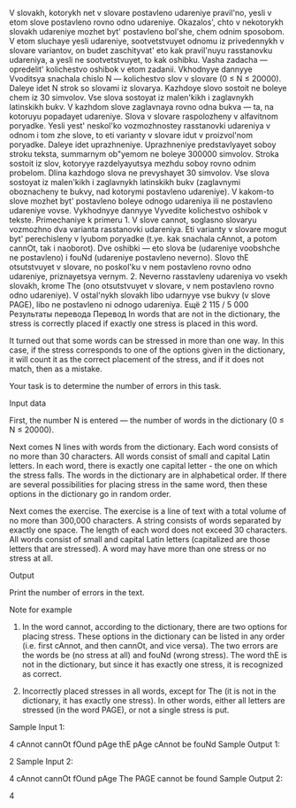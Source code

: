 V slovakh, kotorykh net v slovare postavleno udareniye pravil'no, yesli v etom slove postavleno rovno odno udareniye. Okazalos', chto v nekotorykh slovakh udareniye mozhet byt' postavleno bol'she, chem odnim sposobom. V etom sluchaye yesli udareniye, sootvetstvuyet odnomu iz privedennykh v slovare variantov, on budet zaschityvat' eto kak pravil'nuyu rasstanovku udareniya, a yesli ne sootvetstvuyet, to kak oshibku. Vasha zadacha — opredelit' kolichestvo oshibok v etom zadanii. Vkhodnyye dannyye Vvoditsya snachala chislo N — kolichestvo slov v slovare (0 ≤ N ≤ 20000). Daleye idet N strok so slovami iz slovarya. Kazhdoye slovo sostoit ne boleye chem iz 30 simvolov. Vse slova sostoyat iz malen'kikh i zaglavnykh latinskikh bukv. V kazhdom slove zaglavnaya rovno odna bukva — ta, na kotoruyu popadayet udareniye. Slova v slovare raspolozheny v alfavitnom poryadke. Yesli yest' neskol'ko vozmozhnostey rasstanovki udareniya v odnom i tom zhe slove, to eti varianty v slovare idut v proizvol'nom poryadke. Daleye idet uprazhneniye. Uprazhneniye predstavlyayet soboy stroku teksta, summarnym ob"yemom ne boleye 300000 simvolov. Stroka sostoit iz slov, kotoryye razdelyayutsya mezhdu soboy rovno odnim probelom. Dlina kazhdogo slova ne prevyshayet 30 simvolov. Vse slova sostoyat iz malen'kikh i zaglavnykh latinskikh bukv (zaglavnymi oboznacheny te bukvy, nad kotorymi postavleno udareniye). V kakom-to slove mozhet byt' postavleno boleye odnogo udareniya ili ne postavleno udareniye vovse. Vykhodnyye dannyye Vyvedite kolichestvo oshibok v tekste. Primechaniye k primeru 1. V slove cannot, soglasno slovaryu vozmozhno dva varianta rasstanovki udareniya. Eti varianty v slovare mogut byt' perechisleny v lyubom poryadke (t.ye. kak snachala cAnnot, a potom cannOt, tak i naoborot). Dve oshibki — eto slova be (udareniye voobshche ne postavleno) i fouNd (udareniye postavleno neverno). Slovo thE otsutstvuyet v slovare, no poskol'ku v nem postavleno rovno odno udareniye, priznayetsya vernym. 2. Neverno rasstavleny udareniya vo vsekh slovakh, krome The (ono otsutstvuyet v slovare, v nem postavleno rovno odno udareniye). V ostal'nykh slovakh libo udarnyye vse bukvy (v slove PAGE), libo ne postavleno ni odnogo udareniya.
Ещё
2 115 / 5 000
Результаты перевода
Перевод
In words that are not in the dictionary, the stress is correctly placed if exactly one stress is placed in this word.

It turned out that some words can be stressed in more than one way. In this case, if the stress corresponds to one of the options given in the dictionary, it will count it as the correct placement of the stress, and if it does not match, then as a mistake.

Your task is to determine the number of errors in this task.

Input data

First, the number N is entered — the number of words in the dictionary (0 ≤ N ≤ 20000).

Next comes N lines with words from the dictionary. Each word consists of no more than 30 characters. All words consist of small and capital Latin letters. In each word, there is exactly one capital letter - the one on which the stress falls. The words in the dictionary are in alphabetical order. If there are several possibilities for placing stress in the same word, then these options in the dictionary go in random order.

Next comes the exercise. The exercise is a line of text with a total volume of no more than 300,000 characters. A string consists of words separated by exactly one space. The length of each word does not exceed 30 characters. All words consist of small and capital Latin letters (capitalized are those letters that are stressed). A word may have more than one stress or no stress at all.

Output

Print the number of errors in the text.

Note for example


1. In the word cannot, according to the dictionary, there are two options for placing stress. These options in the dictionary can be listed in any order (i.e. first cAnnot, and then cannOt, and vice versa).
The two errors are the words be (no stress at all) and fouNd (wrong stress). The word thE is not in the dictionary, but since it has exactly one stress, it is recognized as correct.

2. Incorrectly placed stresses in all words, except for The (it is not in the dictionary, it has exactly one stress). In other words, either all letters are stressed (in the word PAGE), or not a single stress is put.

Sample Input 1:

4
cAnnot
cannOt
fOund
pAge
thE pAge cAnnot be fouNd
Sample Output 1:

2
Sample Input 2:

4
cAnnot
cannOt
fOund
pAge
The PAGE cannot be found
Sample Output 2:

4
